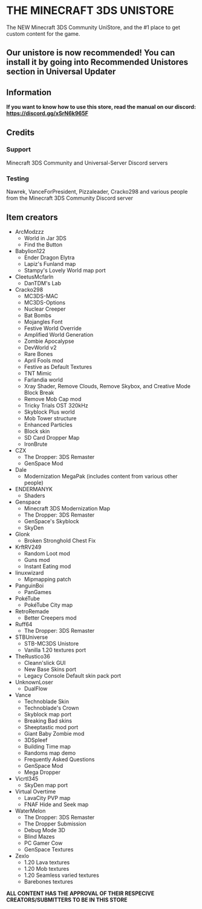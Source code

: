 # THE MINECRAFT 3DS UNISTORE
The NEW Minecraft 3DS Community UniStore, and the #1 place to get custom content for the game.

## Our unistore is now recommended! You can install it by going into Recommended Unistores section in Universal Updater

## Information

**If you want to know how to use this store, read the manual on our discord: https://discord.gg/xSrN6k965F**
## Credits
### Support
Minecraft 3DS Community and Universal-Server Discord servers
### Testing
Nawrek, VanceForPresident, Pizzaleader, Cracko298 and various people from the Minecraft 3DS Community Discord server
## Item creators
* ArcModzzz
    * World in Jar 3DS
    * Find the Button
* Babylion122
    * Ender Dragon Elytra
    * Lapiz's Funland map
    * Stampy's Lovely World map port
* CleetusMcfarln
    * DanTDM's Lab
* Cracko298
    * MC3DS-MAC
    * MC3DS-Options
    * Nuclear Creeper
    * Bat Bombs
    * Mojangles Font
    * Festive World Override
    * Amplified World Generation
    * Zombie Apocalypse
    * DevWorld v2
    * Rare Bones
    * April Fools mod
    * Festive as Default Textures
    * TNT Mimic
    * Farlandia world
    * Xray Shader, Remove Clouds, Remove Skybox, and Creative Mode Block Break
    * Remove Mob Cap mod
    * Tricky Trials OST 320kHz
    * Skyblock Plus world
    * Mob Tower structure
    * Enhanced Particles
    * Block skin
    * SD Card Dropper Map
    * IronBrute
* CZX
    * The Dropper: 3DS Remaster
    * GenSpace Mod
* Dale
    * Modernization MegaPak (includes content from various other people)
* ENDERMANYK
    * Shaders
* Genspace
    * Minecraft 3DS Modernization Map
    * The Dropper: 3DS Remaster
    * GenSpace's Skyblock
    * SkyDen
* Glonk
    * Broken Stronghold Chest Fix
* KrftRV249
    * Random Loot mod
    * Guns mod
    * Instant Eating mod
* linuxwizard
    * Mipmapping patch
* PanguinBoi
    * PanGames
* PokéTube
    * PokéTube City map
* RetroRemade
    * Better Creepers mod
* Ruff64
    * The Dropper: 3DS Remaster
* STBUniverse
    * STB-MC3DS Unistore
    * Vanilla 1.20 textures port
* TheRustico36
    * Cleann'slick GUI
    * New Base Skins port
    * Legacy Console Default skin pack port
* UnknownLoser
    * DualFlow
* Vance
    * Technoblade Skin
    * Technoblade's Crown
    * Skyblock map port
    * Breaking Bad skins
    * Sheeptastic mod port
    * Giant Baby Zombie mod
    * 3DSpleef
    * Building Time map
    * Randoms map demo
    * Frequently Asked Questions
    * GenSpace Mod
    * Mega Dropper
* Vicrtl345
    * SkyDen map port
* Virtual Overtime
    * LavaCity PVP map
    * FNAF Hide and Seek map
* WaterMelon
    * The Dropper: 3DS Remaster
    * The Dropper Submission
    * Debug Mode 3D
    * Blind Mazes
    * PC Gamer Cow
    * GenSpace Textures
* Zexlo
    * 1.20 Lava textures
    * 1.20 Mob textures
    * 1.20 Seamless varied textures
    * Barebones textures


**ALL CONTENT HAS THE APPROVAL OF THEIR RESPECIVE CREATORS/SUBMITTERS TO BE IN THIS STORE**
